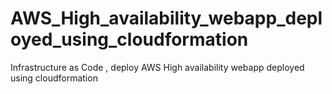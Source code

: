 # AWS_High_availability_webapp_deployed_using_cloudformation
Infrastructure as Code , deploy AWS High availability webapp deployed using cloudformation
